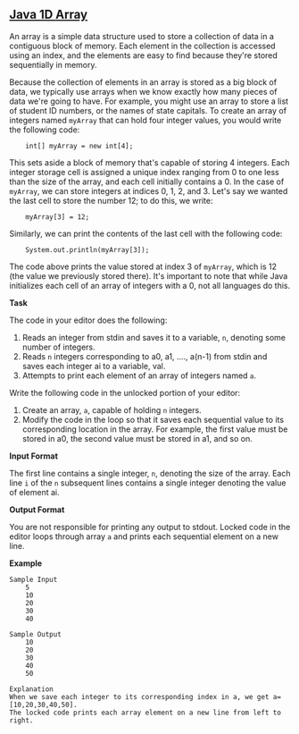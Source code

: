 ## [Java 1D Array](https://www.hackerrank.com/challenges/java-1d-array-introduction)

An array is a simple data structure used to store a collection of data in a contiguous block of memory. 
Each element in the collection is accessed using an index, and the elements are easy to find because they're stored sequentially in memory.

Because the collection of elements in an array is stored as a big block of data, we typically use arrays when we know exactly how many pieces of data we're going to have. 
For example, you might use an array to store a list of student ID numbers, or the names of state capitals. 
To create an array of integers named `myArray` that can hold four integer values, you would write the following code:
````
    int[] myArray = new int[4];
````

This sets aside a block of memory that's capable of storing  4 integers. 
Each integer storage cell is assigned a unique index ranging from 0 to one less than the size of the array, and each cell initially contains a 0. 
In the case of `myArray`, we can store integers at indices 0, 1, 2, and 3. Let's say we wanted the last cell to store the number 12; to do this, we write:
````
    myArray[3] = 12;
````

Similarly, we can print the contents of the last cell with the following code:
````
    System.out.println(myArray[3]);
````

The code above prints the value stored at index 3 of `myArray`, which is 12 (the value we previously stored there). 
It's important to note that while Java initializes each cell of an array of integers with a 0, not all languages do this.

**Task**

The code in your editor does the following:
1. Reads an integer from stdin and saves it to a variable, `n`, denoting some number of integers.
2. Reads `n` integers corresponding to a0, a1, ...., a(n-1) from stdin and saves each integer ai to a variable, val.
3. Attempts to print each element of an array of integers named `a`.

Write the following code in the unlocked portion of your editor:
1. Create an array, `a`, capable of holding `n` integers.
2. Modify the code in the loop so that it saves each sequential value to its corresponding location in the array. For example, the first value must be stored in a0, the second value must be stored in a1, and so on.

**Input Format**

The first line contains a single integer, `n`, denoting the size of the array.
Each line `i` of the `n` subsequent lines contains a single integer denoting the value of element ai.

**Output Format**

You are not responsible for printing any output to stdout. 
Locked code in the editor loops through array `a` and prints each sequential element on a new line.

**Example**
````
Sample Input
    5
    10
    20
    30
    40

Sample Output
    10
    20
    30
    40
    50
    
Explanation
When we save each integer to its corresponding index in a, we get a=[10,20,30,40,50]. 
The locked code prints each array element on a new line from left to right.
````